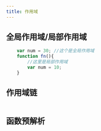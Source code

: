 ```yaml
---
title: 作用域
---
```

## 全局作用域/局部作用域
```js
    var num = 30; //这个是全局作用域
    function fn(){
        //这里是局部作用域
        var num = 10;
    }
```
## 作用域链
<img :src="$withBase('/front/javascript/作用域链.jpg')">

## 函数预解析
<img :src="$withBase('/front/javascript/预解析.jpg')">
